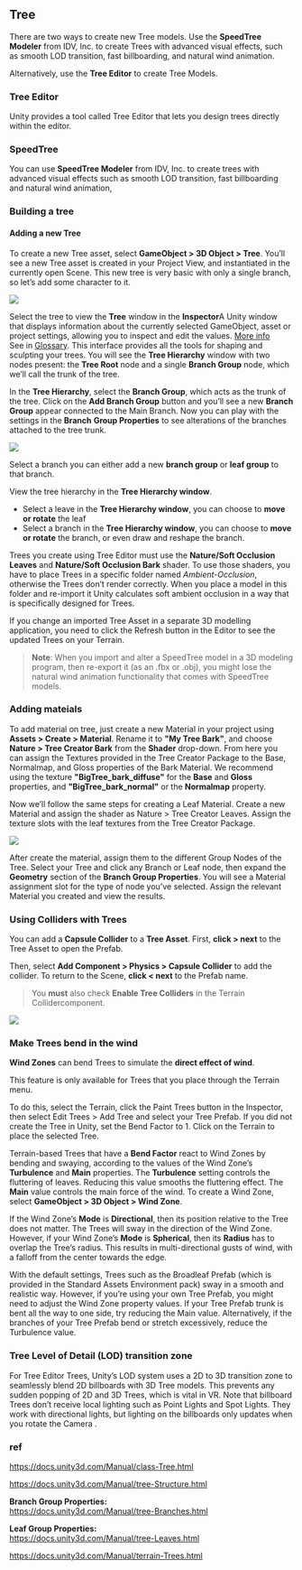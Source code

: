 ## Tree
There are two ways to create new Tree models. Use the **SpeedTree Modeler** from IDV, Inc. to create Trees with advanced visual effects, such as smooth LOD transition, fast billboarding, and natural wind animation. 

Alternatively, use the **Tree Editor** to create Tree Models.


### Tree Editor
Unity provides a tool called Tree Editor that lets you design trees directly within the editor.

### SpeedTree
You can use **SpeedTree Modeler** from IDV, Inc. to create trees with advanced visual effects such as smooth LOD
transition, fast billboarding and natural wind animation,
 
 
### Building a tree

#### Adding a new Tree
To create a new Tree asset, select **GameObject > 3D Object > Tree**. You’ll see a new Tree asset is created in your Project View, and instantiated in the currently open Scene. This new tree is very basic with only a single branch, so let’s add some character to it.


![](./img/tree_inspector.png)

Select the tree to view the **Tree** window in the **Inspector**A Unity window that displays information about the currently selected GameObject, asset or project settings, allowing you to inspect and edit the values. [More info](https://docs.unity3d.com/Manual/tree-FirstTree.htmlUsingTheInspector.html)  
See in [Glossary](https://docs.unity3d.com/Manual/tree-FirstTree.htmlGlossary.html#Inspector). This interface provides all the tools for shaping and sculpting your trees. You will see the **Tree Hierarchy** window with two nodes present: the **Tree Root** node and a single **Branch Group** node, which we’ll call the trunk of the tree.

In the **Tree Hierarchy**, select the **Branch Group**, which acts as the trunk of the tree. Click on the **Add Branch Group** button and you’ll see a new **Branch Group** appear connected to the Main Branch. Now you can play with the settings in the **Branch** **Group Properties** to see alterations of the branches attached to the tree trunk.



![](./img/TreeCreator-AddingBranches1.jpg)


Select a branch you can either add a new **branch group** or **leaf group** to that branch. 

View the tree hierarchy in the **Tree Hierarchy window**.


- Select a leave in the **Tree Hierarchy window**, you can choose to **move or rotate** the leaf
- Select a branch in the **Tree Hierarchy window**, you can choose to **move or rotate** the branch, or even draw and reshape the branch.

Trees you create using Tree Editor must use the **Nature/Soft Occlusion Leaves** and **Nature/Soft Occlusion Bark** shader. To use those shaders, you have to place Trees in a specific folder named _Ambient-Occlusion_, otherwise the Trees don’t render correctly. When you place a model in this folder and re-import it Unity calculates soft ambient occlusion in a way that is specifically designed for Trees.

If you change an imported Tree Asset in a separate 3D modelling application, you need to click the Refresh button in the Editor to see the updated Trees on your Terrain.

> **Note**: When you import and alter a SpeedTree model in a 3D modeling program, then re-export it (as an .fbx or .obj), you might lose the natural wind animation functionality that comes with SpeedTree models.

### Adding mateials

To add material on tree, just create a new Material in your project using **Assets > Create > Material**. Rename it to **"My Tree Bark"**, and choose **Nature > Tree Creator Bark** from the **Shader** drop-down. From here you can assign the Textures
 provided in the Tree Creator Package to the Base, Normalmap, and Gloss properties of the Bark Material. We recommend using the texture **"BigTree_bark_diffuse"** for the **Base** and **Gloss** properties, and **"BigTree_bark_normal"** or the **Normalmap** property.

Now we’ll follow the same steps for creating a Leaf Material. Create a new Material and assign the shader as Nature > Tree Creator Leaves. Assign the texture slots with the leaf textures from the Tree Creator Package.

![](./img/Tree_material.png)

After create the material, assign them to the different Group Nodes of the Tree. Select your Tree and click any Branch or Leaf node, then expand the **Geometry** section of the **Branch Group Properties**. You will see a Material assignment slot for the type of node you’ve selected. Assign the relevant Material you created and view the results.

### Using Colliders with Trees

You can add a **Capsule Collider** to a **Tree Asset**. First, **click > next** to the Tree Asset to open the Prefab.

Then, select **Add Component > Physics > Capsule Collider** to add the collider. To return to the Scene, **click < next** to the Prefab name.

> You **must** also check **Enable Tree Colliders** in the Terrain Collidercomponent.

![](./img/TerrainTreesTerrainCollider.png)



### Make Trees bend in the wind

**Wind Zones** can bend Trees to simulate the **direct effect of wind**.

This feature is only available for Trees that you place through the Terrain menu.

To do this, select the Terrain, click the Paint Trees button in the Inspector, then select Edit Trees > Add Tree and select your Tree Prefab. If you did not create the Tree in Unity, set the Bend Factor to 1. Click on the Terrain to place the selected Tree.

Terrain-based Trees that have a **Bend Factor** react to Wind Zones by bending and swaying, according to the values of the Wind Zone’s **Turbulence** and **Main** properties. The **Turbulence** setting controls the fluttering of leaves. Reducing this value smooths the fluttering effect. The **Main** value controls the main force of the wind. To create a Wind Zone, select **GameObject > 3D Object > Wind Zone**.

If the Wind Zone’s **Mode** is **Directional**, then its position relative to the Tree does not matter. The Trees will sway in the direction of the Wind Zone. However, if your Wind Zone’s **Mode** is **Spherical**, then its **Radius** has to overlap the Tree’s radius. This results in multi-directional gusts of wind, with a falloff from the center towards the edge.

With the default settings, Trees such as the Broadleaf Prefab (which is provided in the Standard Assets Environment pack) sway in a smooth and realistic way. However, if you’re using your own Tree Prefab, you might need to adjust the Wind Zone property values. If your Tree Prefab trunk is bent all the way to one side, try reducing the Main value. Alternatively, if the branches of your Tree Prefab bend or stretch excessively, reduce the Turbulence value.


### Tree Level of Detail (LOD) transition zone

For Tree Editor Trees, Unity’s LOD system uses a 2D to 3D transition zone to seamlessly blend 2D billboards with 3D Tree models. This prevents any sudden popping of 2D and 3D Trees, which is vital in VR. Note that billboard
 Trees don’t receive local lighting such as Point Lights and Spot Lights. They work with directional lights, but lighting on the billboards only updates when you rotate the Camera
.

### ref 
https://docs.unity3d.com/Manual/class-Tree.html

https://docs.unity3d.com/Manual/tree-Structure.html

**Branch Group Properties:** \
https://docs.unity3d.com/Manual/tree-Branches.html

**Leaf Group Properties:** \
https://docs.unity3d.com/Manual/tree-Leaves.html

https://docs.unity3d.com/Manual/terrain-Trees.html
